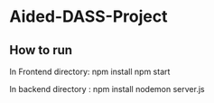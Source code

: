 # Aided-DASS-Project

## How to run
In Frontend directory:
npm install
npm start

In backend directory :
npm install 
nodemon server.js
